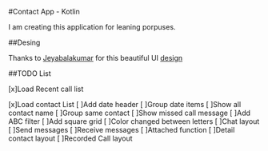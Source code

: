 #Contact App - Kotlin

I am creating this application for leaning porpuses.

##Desing

Thanks to [Jeyabalakumar](https://dribbble.com/Jeyabalakumar) for this beautiful UI [design](https://www.uplabs.com/posts/contact-page-ui-design) 

##TODO List

[x]Load Recent call list

[x]Load contact List
[ ]Add date header
[ ]Group date items
[ ]Show all contact name
[ ]Group same contact
[ ]Show missed call message
[ ]Add ABC filter
[ ]Add square grid
[ ]Color changed between letters
[ ]Chat layout
[ ]Send messages
[ ]Receive messages
[ ]Attached function
[ ]Detail contact layout
[ ]Recorded Call layout
